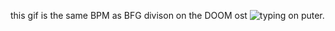this gif is the same BPM as BFG divison on the DOOM ost
![typing on puter.](https://media.discordapp.net/attachments/1119794237777641492/1170185489815449641/typing_on_puter.gif?ex=65a1f329&is=658f7e29&hm=e7ced8e22b31098c4d78823c3e8a3c71a1b177d8e443ba7b124866a49abecfc0&)
